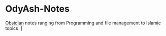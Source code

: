 # OdyAsh-Notes
[Obsidian](https://obsidian.md/) notes ranging from Programming and file management to Islamic topics :]

